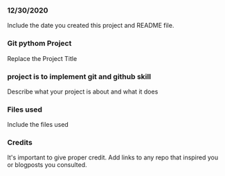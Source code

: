 ### 12/30/2020
Include the date you created this project and README file.

### Git pythom Project 
Replace the Project Title

### project is to implement git and github skill 
Describe what your project is about and what it does

### Files used
Include the files used

### Credits
It's important to give proper credit. Add links to any repo that inspired you or blogposts you consulted.

